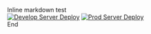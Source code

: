 Inline markdown test  
[![Develop Server Deploy](https://github.com/mieweb/wikiGDrive/actions/workflows/DevelopServerDeploy.yml/badge.svg?branch=develop&event=push)](https://github.com/mieweb/wikiGDrive/actions/workflows/DevelopServerDeploy.yml) [![Prod Server Deploy](https://github.com/mieweb/wikiGDrive/actions/workflows/ProdServerDeploy.yml/badge.svg?branch=master&event=push)](https://github.com/mieweb/wikiGDrive/actions/workflows/ProdServerDeploy.yml)  
End
